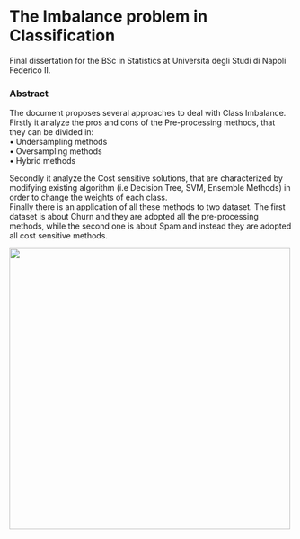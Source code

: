 # The Imbalance problem in Classification

Final dissertation for the BSc in Statistics at Università degli Studi di Napoli Federico II.

### Abstract

The document proposes several approaches to deal with Class Imbalance. Firstly it analyze the pros and cons of the Pre-processing methods, that  they can be divided in: \
• Undersampling methods \
• Oversampling methods \
• Hybrid methods 

Secondly it analyze the Cost sensitive solutions, that are characterized by modifying existing algorithm (i.e Decision Tree, SVM, Ensemble Methods) in order to change the weights of each class. \
Finally there is an application of all these methods to two dataset. The first dataset is about Churn and they are adopted all the pre-processing methods,
while the second one is about Spam and instead they are adopted all cost sensitive methods.



<img src="https://user-images.githubusercontent.com/103529789/176708648-d4b71343-600b-41da-bda5-fd093a1fb859.png" width="500">
